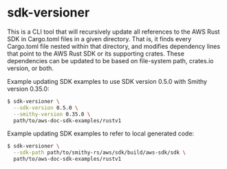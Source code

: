 sdk-versioner
============

This is a CLI tool that will recursively update all references to the AWS Rust SDK
in Cargo.toml files in a given directory. That is, it finds every Cargo.toml file nested
within that directory, and modifies dependency lines that point to the AWS Rust SDK
or its supporting crates. These dependencies can be updated to be based on file-system
path, crates.io version, or both.

Example updating SDK examples to use SDK version 0.5.0 with Smithy version 0.35.0:
```bash
$ sdk-versioner \
  --sdk-version 0.5.0 \
  --smithy-version 0.35.0 \
  path/to/aws-doc-sdk-examples/rustv1
```

Example updating SDK examples to refer to local generated code:
```bash
$ sdk-versioner \
  --sdk-path path/to/smithy-rs/aws/sdk/build/aws-sdk/sdk \
  path/to/aws-doc-sdk-examples/rustv1
```
